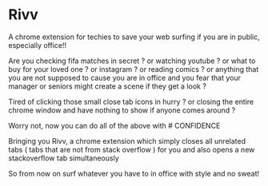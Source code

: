 # Rivv
A chrome extension for techies to save your web surfing if you are in public, especially office!!

Are you checking fifa matches in secret ? or watching youtube ? or what to buy for your loved one ?  or instagram ? or reading comics ? or anything that you are not supposed to cause you are in office and you fear that your manager or seniors might create a scene if they get a look ?

Tired of clicking those small close tab icons in hurry ? or closing the entire chrome window and have nothing to show if anyone comes around ?

Worry not, now you can do all of the above with # CONFIDENCE

Bringing you Rivv, a chrome extension which simply closes all unrelated tabs ( tabs that are not from stack overflow ) for you and also opens a new stackoverflow tab simultaneously 

So from now on surf whatever you have to in office with style and no sweat!



